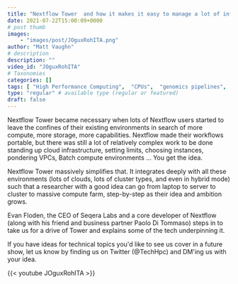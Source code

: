 ```yaml
---
title: "Nextflow Tower  and how it makes it easy to manage a lot of infrastructure quickly."
date: 2021-07-22T15:00:09+0000
# post thumb
images:
    - "images/post/JOguxRohITA.png"
author: "Matt Vaughn"
# description
description: ""
video_id: "JOguxRohITA"
# Taxonomies
categories: []
tags: [ "High Performance Computing",  "CPUs",  "genomics pipelines",  "workflows",  "scilife",  "nextflow",  "nf-core",  "tower",  "ParallelCluster",  "nf core",  "Lustre",  "HCLS",  "seqera",  "Storage",  "GPUs",  "vizualization",  "EC2",  "Covid-19",  "Schedulers",  "HPC",  "DCV",  "seqera labs",  "spot",  "genomics",  "virtualization",  "nextflow tower",  "techshorts", ]
type: "regular" # available type (regular or featured)
draft: false
---
```


Nextflow Tower became necessary when lots of Nextflow users started to leave the confines of their existing environments in search of more compute, more storage, more capabilities. Nextflow made their workflows portable, but there was still a lot of relatively complex work to be done standing up cloud infrastructure, setting limits, choosing instances, pondering VPCs, Batch compute environments ... You get the idea.

Nextflow Tower massively simplifies that. It integrates deeply with all these environments (lots of clouds, lots of cluster types, and even in hybrid mode) such that a researcher with a good idea can go from laptop to server to cluster to massive compute farm, step-by-step as their idea and ambition grows.

Evan Floden, the CEO of Seqera Labs and a core developer of Nextflow (along with his friend and business partner Paolo Di Tommaso) steps in to take us for a drive of Tower and explains some of the tech underpinning it.

If you have ideas for technical topics you'd like to see us cover in a future show, let us know by finding us on Twitter (@TechHpc) and DM'ing us with your idea.

{{< youtube JOguxRohITA >}}